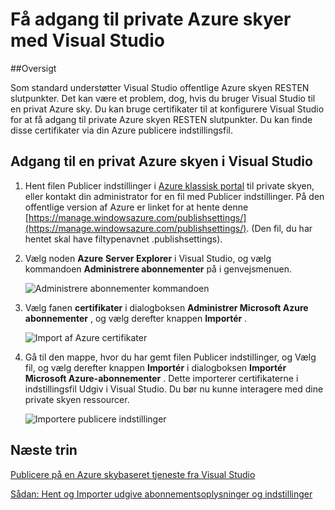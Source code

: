 <properties 
   pageTitle="Få adgang til private Azure skyer med Visual Studio | Microsoft Azure"
   description="Lær at få adgang til private skyen ressourcer ved hjælp af Visual Studio."
   services="visual-studio-online"
   documentationCenter="na"
   authors="TomArcher"
   manager="douge"
   editor="" />
<tags 
   ms.service="multiple"
   ms.devlang="dotnet"
   ms.topic="article"
   ms.tgt_pltfrm="na"
   ms.workload="multiple"
   ms.date="08/15/2016"
   ms.author="tarcher" />

# <a name="accessing-private-azure-clouds-with-visual-studio"></a>Få adgang til private Azure skyer med Visual Studio

##<a name="overview"></a>Oversigt

Som standard understøtter Visual Studio offentlige Azure skyen RESTEN slutpunkter. Det kan være et problem, dog, hvis du bruger Visual Studio til en privat Azure sky. Du kan bruge certifikater til at konfigurere Visual Studio for at få adgang til private Azure skyen RESTEN slutpunkter. Du kan finde disse certifikater via din Azure publicere indstillingsfil.

## <a name="to-access-a-private-azure-cloud-in-visual-studio"></a>Adgang til en privat Azure skyen i Visual Studio

1. Hent filen Publicer indstillinger i [Azure klassisk portal](http://go.microsoft.com/fwlink/?LinkID=213885) til private skyen, eller kontakt din administrator for en fil med Publicer indstillinger. På den offentlige version af Azure er linket for at hente denne [https://manage.windowsazure.com/publishsettings/](https://manage.windowsazure.com/publishsettings/). (Den fil, du har hentet skal have filtypenavnet .publishsettings).

1. Vælg noden **Azure** **Server Explorer** i Visual Studio, og vælg kommandoen **Administrere abonnementer** på i genvejsmenuen.

    ![Administrere abonnementer kommandoen](./media/vs-azure-tools-access-private-azure-clouds-with-visual-studio/IC790778.png)

1. Vælg fanen **certifikater** i dialogboksen **Administrer Microsoft Azure abonnementer** , og vælg derefter knappen **Importér** .

    ![Import af Azure certifikater](./media/vs-azure-tools-access-private-azure-clouds-with-visual-studio/IC790779.png)

1. Gå til den mappe, hvor du har gemt filen Publicer indstillinger, og Vælg fil, og vælg derefter knappen **Importér** i dialogboksen **Importér Microsoft Azure-abonnementer** . Dette importerer certifikaterne i indstillingsfil Udgiv i Visual Studio. Du bør nu kunne interagere med dine private skyen ressourcer.

    ![Importere publicere indstillinger](./media/vs-azure-tools-access-private-azure-clouds-with-visual-studio/IC790780.png)

## <a name="next-steps"></a>Næste trin

[Publicere på en Azure skybaseret tjeneste fra Visual Studio](https://msdn.microsoft.com/library/azure/ee460772.aspx)

[Sådan: Hent og Importer udgive abonnementsoplysninger og indstillinger](https://msdn.microsoft.com/library/dn385850(v=nav.70).aspx)

